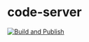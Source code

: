 # code-server

[![Build and Publish](https://github.com/twelsby/code-server/actions/workflows/build.yaml/badge.svg)](https://github.com/twelsby/code-server/actions/workflows/build.yaml)
